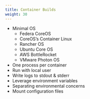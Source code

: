 ```yaml
---
title: Container Builds
weight: 30
---
```


- Minimal OS
  - Federa CoreOS
  - CoreOS’s Container Linux
  - Rancher OS
  - Ubuntu Core OS
  - AWS BottleRocket
  - VMware Photon OS
- One process per container
- Run with local user
- Write logs to stdout & stderr
- Leverage environment variables
- Separating environmental concerns
- Mount configuration files


